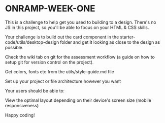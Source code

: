 # ONRAMP-WEEK-ONE

This is a challenge to help get you used to building to a design. There's no JS in this project, so you'll be able to focus on your HTML & CSS skills.

Your challenge is to build out the card component in the starter-code/utils/desktop-design folder and get it looking as close to the design as possible.

Check the wiki tab on git for the assessment workflow (a guide on how to setup git for version control on the project).

Get colors, fonts etc from the utils/style-guide.md file

Set up your project or file architecture however you want

Your users should be able to:

View the optimal layout depending on their device's screen size (mobile responsiveness)

Happy coding!